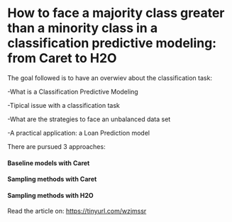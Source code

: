 # How to face a majority class greater than a minority class in a classification predictive modeling: from Caret to H2O

The goal followed is to have an overwiev about the classification task:

-What is a Classification Predictive Modeling

-Tipical issue with a classification task

-What are the strategies to face an unbalanced data set

-A practical application: a Loan Prediction model

There are pursued 3 approaches:

#### Baseline models with Caret

#### Sampling methods with Caret

#### Sampling methods with H2O

Read the article on: https://tinyurl.com/wzjmssr

